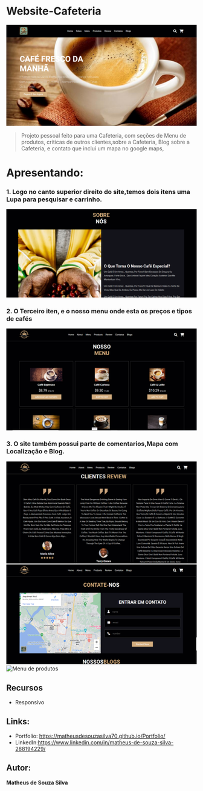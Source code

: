 # Website-Cafeteria 
<img src="https://github.com/MatheusdeSouzaSilva70/Website-Cafeteria/blob/main/projeto/img%20cafeteria.png" alt="Home do website">

> Projeto pessoal feito para uma Cafeteria, com seções de Menu de produtos, criticas de outros clientes,sobre a Cafeteria, Blog sobre a Cafeteria, e contato que inclui um mapa no google maps, 

# Apresentando:
### 1. Logo no canto superior direito do site,temos dois itens  uma Lupa para pesquisar e carrinho.
![Home do projeto com carrinho aberto](https://github.com/MatheusdeSouzaSilva70/Website-Cafeteria/blob/main/projeto/img%20sobre%20%20cafeteria.png)

### 2. O Terceiro iten, e o nosso menu onde esta os preços e tipos de cafés
![Imput do search aberto](https://github.com/MatheusdeSouzaSilva70/Website-Cafeteria/blob/main/projeto/img%20sobre%20o%20menu.png)

### 3. O site também possui parte de comentarios,Mapa com Localização e Blog.
![Menu de produtos](https://github.com/MatheusdeSouzaSilva70/Website-Cafeteria/blob/main/projeto/img%20sobre%20comentarios.png)
![Menu de produtos](https://github.com/MatheusdeSouzaSilva70/Website-Cafeteria/blob/main/projeto/img%20localiza%C3%A7%C3%A3o.png)
![Menu de produtos](https://github.com/MatheusdeSouzaSilva70/Website-Cafeteria/blob/main/projeto/img%20sobre%20rodap%C3%A9.png)


## Recursos
- Responsivo

## Links:
- Portfolio: https://matheusdesouzasilva70.github.io/Portfolio/
- LinkedIn:https://www.linkedin.com/in/matheus-de-souza-silva-288194229/

## Autor:
**Matheus de Souza Silva**
